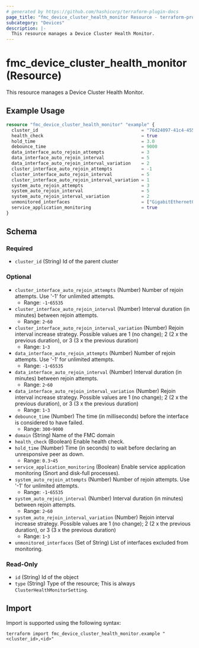 ```yaml
---
# generated by https://github.com/hashicorp/terraform-plugin-docs
page_title: "fmc_device_cluster_health_monitor Resource - terraform-provider-fmc"
subcategory: "Devices"
description: |-
  This resource manages a Device Cluster Health Monitor.
---
```


# fmc_device_cluster_health_monitor (Resource)

This resource manages a Device Cluster Health Monitor.

## Example Usage

```terraform
resource "fmc_device_cluster_health_monitor" "example" {
  cluster_id                                       = "76d24097-41c4-4558-a4d0-a8c07ac08470"
  health_check                                     = true
  hold_time                                        = 3.0
  debounce_time                                    = 9000
  data_interface_auto_rejoin_attempts              = 3
  data_interface_auto_rejoin_interval              = 5
  data_interface_auto_rejoin_interval_variation    = 2
  cluster_interface_auto_rejoin_attempts           = -1
  cluster_interface_auto_rejoin_interval           = 5
  cluster_interface_auto_rejoin_interval_variation = 1
  system_auto_rejoin_attempts                      = 3
  system_auto_rejoin_interval                      = 5
  system_auto_rejoin_interval_variation            = 2
  unmonitored_interfaces                           = ["GigabitEthernet0/1"]
  service_application_monitoring                   = true
}
```

<!-- schema generated by tfplugindocs -->
## Schema

### Required

- `cluster_id` (String) Id of the parent cluster

### Optional

- `cluster_interface_auto_rejoin_attempts` (Number) Number of rejoin attempts. Use '-1' for unlimited attempts.
  - Range: `-1`-`65535`
- `cluster_interface_auto_rejoin_interval` (Number) Interval duration (in minutes) between rejoin attempts.
  - Range: `2`-`60`
- `cluster_interface_auto_rejoin_interval_variation` (Number) Rejoin interval increase strategy. Possible values are 1 (no change); 2 (2 x the previous duration), or 3 (3 x the previous duration)
  - Range: `1`-`3`
- `data_interface_auto_rejoin_attempts` (Number) Number of rejoin attempts. Use '-1' for unlimited attempts.
  - Range: `-1`-`65535`
- `data_interface_auto_rejoin_interval` (Number) Interval duration (in minutes) between rejoin attempts.
  - Range: `2`-`60`
- `data_interface_auto_rejoin_interval_variation` (Number) Rejoin interval increase strategy. Possible values are 1 (no change); 2 (2 x the previous duration), or 3 (3 x the previous duration)
  - Range: `1`-`3`
- `debounce_time` (Number) The time (in milliseconds) before the interface is considered to have failed.
  - Range: `300`-`9000`
- `domain` (String) Name of the FMC domain
- `health_check` (Boolean) Enable health check.
- `hold_time` (Number) Time (in seconds) to wait before declaring an unresponsive peer as down.
  - Range: `0.3`-`45`
- `service_application_monitoring` (Boolean) Enable service application monitoring (Snort and disk-full processes).
- `system_auto_rejoin_attempts` (Number) Number of rejoin attempts. Use '-1' for unlimited attempts.
  - Range: `-1`-`65535`
- `system_auto_rejoin_interval` (Number) Interval duration (in minutes) between rejoin attempts.
  - Range: `2`-`60`
- `system_auto_rejoin_interval_variation` (Number) Rejoin interval increase strategy. Possible values are 1 (no change); 2 (2 x the previous duration), or 3 (3 x the previous duration)
  - Range: `1`-`3`
- `unmonitored_interfaces` (Set of String) List of interfaces excluded from monitoring.

### Read-Only

- `id` (String) Id of the object
- `type` (String) Type of the resource; This is always `ClusterHealthMonitorSetting`.

## Import

Import is supported using the following syntax:

```shell
terraform import fmc_device_cluster_health_monitor.example "<cluster_id>,<id>"
```
